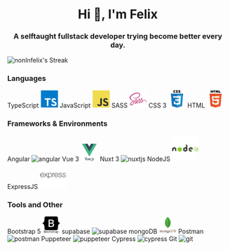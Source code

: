 <h1 align="center">Hi 👋, I'm Felix</h1>
<h3 align="center">A selftaught fullstack developer trying become better every day.</h3>

![nonInfelix's Streak](https://github-readme-streak-stats.herokuapp.com/?user=nonInfelix&theme=vue-dark&hide_border=true)

<h3 align="left">Languages</h3>
<p align="left">
 TypeScript <img src="https://raw.githubusercontent.com/devicons/devicon/master/icons/typescript/typescript-original.svg" alt="typescript" width="40" height="40"/> 
 JavaScript <img src="https://raw.githubusercontent.com/devicons/devicon/master/icons/javascript/javascript-original.svg" alt="javascript" width="40" height="40"/>  
 SASS <img src="https://raw.githubusercontent.com/devicons/devicon/master/icons/sass/sass-original.svg" alt="sass" width="40" height="40"/>
 CSS 3 <img src="https://raw.githubusercontent.com/devicons/devicon/master/icons/css3/css3-original-wordmark.svg" alt="css3" width="40" height="40"/> 
 HTML <img src="https://raw.githubusercontent.com/devicons/devicon/master/icons/html5/html5-original-wordmark.svg" alt="html5" width="40" height="40"/> 
</p>


<h3 align="left">Frameworks & Environments</h3>
<p align="left">
 Angular <img src="https://angular.io/assets/images/logos/angular/angular.svg" alt="angular" width="40" height="40"/> 
 Vue 3 <img src="https://raw.githubusercontent.com/devicons/devicon/master/icons/vuejs/vuejs-original-wordmark.svg" alt="vuejs" width="40" height="40"/>
 Nuxt 3 <img src="https://www.vectorlogo.zone/logos/nuxtjs/nuxtjs-icon.svg" alt="nuxtjs" width="40" height="40"/> 
 NodeJS <img src="https://raw.githubusercontent.com/devicons/devicon/master/icons/nodejs/nodejs-original-wordmark.svg" alt="nodejs" width="60" height="60"/> 
 ExpressJS <img src="https://raw.githubusercontent.com/devicons/devicon/master/icons/express/express-original-wordmark.svg" alt="express" width="60" height="60" color="white"/> 
</p>

<h3 align="left">Tools and Other</h3>
<p align="left" >
 Bootstrap 5 <img src="https://raw.githubusercontent.com/devicons/devicon/master/icons/bootstrap/bootstrap-plain-wordmark.svg" alt="bootstrap" width="40" height="40"/> 
 supabase <img src="https://seeklogo.com/images/S/supabase-logo-DCC676FFE2-seeklogo.com.png" alt="supabase" width="40" height="40"/>
 mongoDB <img src="https://raw.githubusercontent.com/devicons/devicon/master/icons/mongodb/mongodb-original-wordmark.svg" alt="mongodb" width="40" height="40"/> 
 Postman <img src="https://www.vectorlogo.zone/logos/getpostman/getpostman-icon.svg" alt="postman" width="40" height="40"/>
 Puppeteer <img src="https://www.vectorlogo.zone/logos/pptrdev/pptrdev-official.svg" alt="puppeteer" width="40" height="40"/> 
 Cypress <img src="https://raw.githubusercontent.com/simple-icons/simple-icons/6e46ec1fc23b60c8fd0d2f2ff46db82e16dbd75f/icons/cypress.svg" alt="cypress" width="40" height="40"/>
 Git <img src="https://www.vectorlogo.zone/logos/git-scm/git-scm-icon.svg" alt="git" width="40" height="40"/> 
</p>

